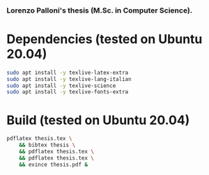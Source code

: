 ### Lorenzo Palloni's thesis (M.Sc. in Computer Science).

# Dependencies (tested on Ubuntu 20.04)
```sh
sudo apt install -y texlive-latex-extra
sudo apt install -y texlive-lang-italian
sudo apt install -y texlive-science
sudo apt install -y texlive-fonts-extra
```

# Build (tested on Ubuntu 20.04)
```sh
pdflatex thesis.tex \
	&& bibtex thesis \
	&& pdflatex thesis.tex \
	&& pdflatex thesis.tex \
	&& evince thesis.pdf &
```

